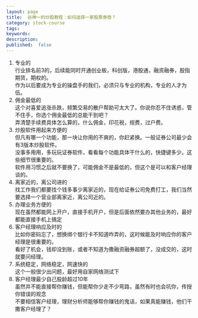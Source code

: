 ```yaml
---
layout: page
title:  谷神一的炒股教程：如何选择一家股票券商？
category: stock-course
tags:
keywords:
description:
published:  false
---
```


1. 专业的  
行业排名前3的，后续能同时开通创业板，科创版，港股通，融资融券，股指期货，期权的。   
作为以后要成为专业的操盘手的我们，必须只与专业的机构，专业的人才为伍。  
2. 佣金最低的  
这个对喜爱追涨杀跌，频繁交易的散户帮助可太大了。你说你忍不住诱惑，管不住手，你选个佣金最低的总能干到吧？  
弄清楚手续费具体怎么算的，什么佣金，印花税，规费，过户费。  
3. 炒股软件用起来方便的  
但凡有哪一个功能，那一块让你用的不爽的，你赶紧换。一般证券公司最少会有3版本炒股软件。   
没事多用用，多玩玩证券软件，看看每个功能具体干什么的，快捷键多少。这些细节很重要的。  
软件用习惯之后就不要换了，可能佣金不是最低的，但这个是可以和客户经理谈的。  
4. 离家近的，离公司进的  
找工作我们都要找个钱多事少离家近的，现在给证券公司免费打工，我们当然要选择一个营业部离家近，离公司近的。  
5. 办理业务方便的  
现在虽然都能网上开户，直接手机开户，但是后面依然要办其他业务的，最好都能直接手机上搞定  
6. 客户经理响应及时的  
比如你密码忘了，想换绑个银行卡不知道咋弄的，这时候能及时响应你的客户经理是很重要的。  
看好了机会，钱却没到账，或者不知道为撒融资融券超额了，没成交的，这时就要问经理。  
7. 系统稳定，网络稳定，网速快的  
这个一般很少出问题，最好用自家网络测试下 
8. 客户经理最少自己股龄超过10年  
虽然并不能直接帮你赚钱，但能帮你少走不少弯路，虽然有时也会坑你，传授你错误的观念  
不要相信客户经理，理财分析师能够帮你赚钱的鬼话，如果真能赚钱，他们干撒客户经理了？  













